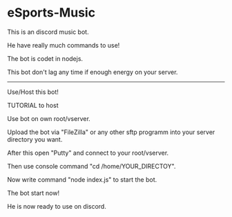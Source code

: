 # eSports-Music

This is an discord music bot.

He have really much commands to use!

The bot is codet in nodejs.

This bot don't lag any time if enough energy on your server.

----------------------------------------------------------------------------------------------

Use/Host this bot!

TUTORIAL to host

Use bot on own root/vserver.

Upload the bot via "FileZilla" or any other sftp programm into your server directory you want.

After this open "Putty" and connect to your root/vserver.

Then use console command "cd /home/YOUR_DIRECTOY".

Now write command "node index.js" to start the bot.

The bot start now!

He is now ready to use on discord.
